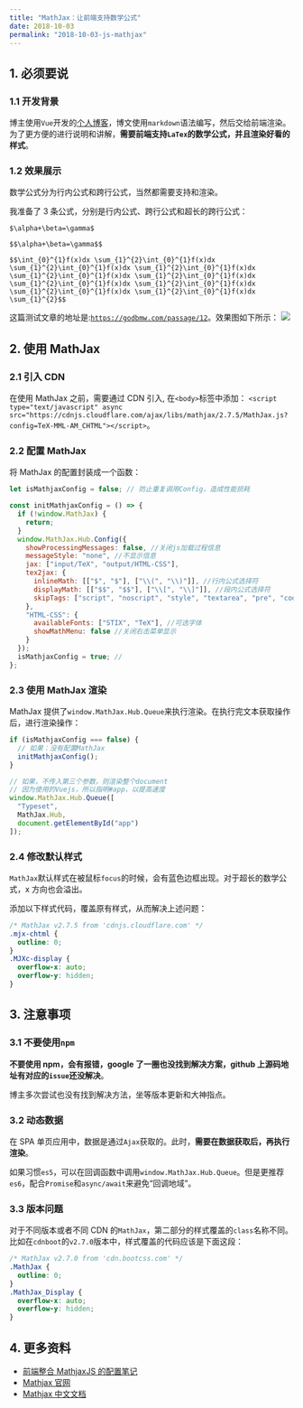 ```yaml
---
title: "MathJax：让前端支持数学公式"
date: 2018-10-03
permalink: "2018-10-03-js-mathjax"
---
```


## 1. 必须要说

### 1.1 开发背景

博主使用`Vue`开发的[个人博客](https://godbmw.com/)，博文使用`markdown`语法编写，然后交给前端渲染。为了更方便的进行说明和讲解，**需要前端支持`LaTex`的数学公式，并且渲染好看的样式**。

### 1.2 效果展示

数学公式分为行内公式和跨行公式，当然都需要支持和渲染。

我准备了 3 条公式，分别是行内公式、跨行公式和超长的跨行公式：

```
$\alpha+\beta=\gamma$

$$\alpha+\beta=\gamma$$

$$\int_{0}^{1}f(x)dx \sum_{1}^{2}\int_{0}^{1}f(x)dx \sum_{1}^{2}\int_{0}^{1}f(x)dx \sum_{1}^{2}\int_{0}^{1}f(x)dx \sum_{1}^{2}\int_{0}^{1}f(x)dx \sum_{1}^{2}\int_{0}^{1}f(x)dx \sum_{1}^{2}\int_{0}^{1}f(x)dx \sum_{1}^{2}\int_{0}^{1}f(x)dx \sum_{1}^{2}\int_{0}^{1}f(x)dx \sum_{1}^{2}\int_{0}^{1}f(x)dx \sum_{1}^{2}$$
```

这篇测试文章的地址是:[`https://godbmw.com/passage/12`](https://godbmw.com/passage/12)。效果图如下所示：
![](https://static.godbmw.com/images/网站搭建与运营/MathJax：让前端支持数学公式/1.png)

## 2. 使用 MathJax

### 2.1 引入 CDN

在使用 MathJax 之前，需要通过 CDN 引入, 在`<body>`标签中添加：
`<script type="text/javascript" async src="https://cdnjs.cloudflare.com/ajax/libs/mathjax/2.7.5/MathJax.js?config=TeX-MML-AM_CHTML"></script>`。

### 2.2 配置 MathJax

将 MathJax 的配置封装成一个函数：

```javascript
let isMathjaxConfig = false; // 防止重复调用Config，造成性能损耗

const initMathjaxConfig = () => {
  if (!window.MathJax) {
    return;
  }
  window.MathJax.Hub.Config({
    showProcessingMessages: false, //关闭js加载过程信息
    messageStyle: "none", //不显示信息
    jax: ["input/TeX", "output/HTML-CSS"],
    tex2jax: {
      inlineMath: [["$", "$"], ["\\(", "\\)"]], //行内公式选择符
      displayMath: [["$$", "$$"], ["\\[", "\\]"]], //段内公式选择符
      skipTags: ["script", "noscript", "style", "textarea", "pre", "code", "a"] //避开某些标签
    },
    "HTML-CSS": {
      availableFonts: ["STIX", "TeX"], //可选字体
      showMathMenu: false //关闭右击菜单显示
    }
  });
  isMathjaxConfig = true; //
};
```

### 2.3 使用 MathJax 渲染

MathJax 提供了`window.MathJax.Hub.Queue`来执行渲染。在执行完文本获取操作后，进行渲染操作：

```javascript
if (isMathjaxConfig === false) {
  // 如果：没有配置MathJax
  initMathjaxConfig();
}

// 如果，不传入第三个参数，则渲染整个document
// 因为使用的Vuejs，所以指明#app，以提高速度
window.MathJax.Hub.Queue([
  "Typeset",
  MathJax.Hub,
  document.getElementById("app")
]);
```

### 2.4 修改默认样式

`MathJax`默认样式在被鼠标`focus`的时候，会有蓝色边框出现。对于超长的数学公式，x 方向也会溢出。

添加以下样式代码，覆盖原有样式，从而解决上述问题：

```css
/* MathJax v2.7.5 from 'cdnjs.cloudflare.com' */
.mjx-chtml {
  outline: 0;
}
.MJXc-display {
  overflow-x: auto;
  overflow-y: hidden;
}
```

## 3. 注意事项

### 3.1 不要使用`npm`

**不要使用 npm，会有报错，google 了一圈也没找到解决方案，github 上源码地址有对应的`issue`还没解决**。

博主多次尝试也没有找到解决方法，坐等版本更新和大神指点。

### 3.2 动态数据

在 SPA 单页应用中，数据是通过`Ajax`获取的。此时，**需要在数据获取后，再执行渲染**。

如果习惯`es5`，可以在回调函数中调用`window.MathJax.Hub.Queue`。但是更推荐`es6`，配合`Promise`和`async/await`来避免“回调地域”。

### 3.3 版本问题

对于不同版本或者不同 CDN 的`MathJax`，第二部分的样式覆盖的`class`名称不同。比如在`cdnboot`的`v2.7.0`版本中，样式覆盖的代码应该是下面这段：

```css
/* MathJax v2.7.0 from 'cdn.bootcss.com' */
.MathJax {
  outline: 0;
}
.MathJax_Display {
  overflow-x: auto;
  overflow-y: hidden;
}
```

## 4. 更多资料

- [前端整合 MathjaxJS 的配置笔记](https://www.linpx.com/p/front-end-integration-mathjaxjs-configuration.html)
- [Mathjax 官网](https://www.mathjax.org/)
- [Mathjax 中文文档](https://mathjax-chinese-doc.readthedocs.io/en/latest/)
